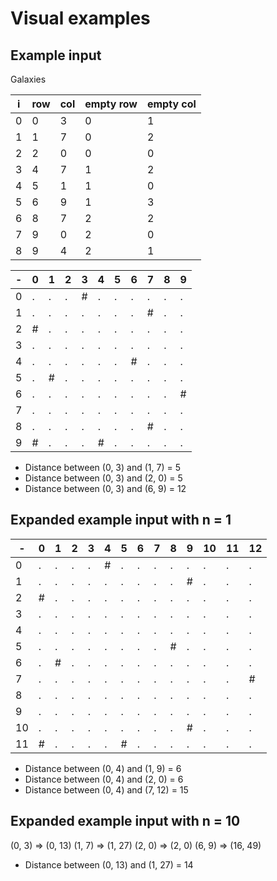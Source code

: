 # Visual examples

## Example input
Galaxies

| i | row |col| empty row | empty col |
|---|-----|---|-----------|-----------|
| 0 | 0   |3| 0         | 1         |
| 1 | 1   |7| 0         | 2         |
| 2 | 2   |0| 0         | 0         |
| 3 | 4   |7| 1         | 2         |
| 4 | 5   |1| 1         | 0         |
| 5 | 6   |9| 1         | 3         |
| 6 | 8   |7| 2         | 2         |
| 7 | 9   |0| 2         | 0         |
| 8 | 9   |4| 2         | 1         |


| - | 0 | 1 | 2 | 3 | 4 | 5 | 6 | 7 | 8 | 9 |
|---|---|---|---|---|---|---|---|---|---|---|
| 0 | . | . | . | # | . | . | . | . | . | . |
| 1 | . | . | . | . | . | . | . | # | . | . |
| 2 | # | . | . | . | . | . | . | . | . | . |
| 3 | . | . | . | . | . | . | . | . | . | . |
| 4 | . | . | . | . | . | . | # | . | . | . |
| 5 | . | # | . | . | . | . | . | . | . | . |
| 6 | . | . | . | . | . | . | . | . | . | # |
| 7 | . | . | . | . | . | . | . | . | . | . |
| 8 | . | . | . | . | . | . | . | # | . | . |
| 9 | # | . | . | . | # | . | . | . | . | . |

- Distance between (0, 3) and (1, 7) = 5
- Distance between (0, 3) and (2, 0) = 5 
- Distance between (0, 3) and (6, 9) = 12

## Expanded example input with n = 1

| -  | 0 | 1 | 2 | 3 | 4 | 5 | 6 | 7 | 8 | 9 | 10 | 11 | 12 |
|----|---|---|---|---|---|---|---|---|---|---|----|----|----|
| 0  | . | . | . | . | # | . | . | . | . | . | .  | .  | .  |
| 1  | . | . | . | . | . | . | . | . | . | # | .  | .  | .  |
| 2  | # | . | . | . | . | . | . | . | . | . | .  | .  | .  |
| 3  | . | . | . | . | . | . | . | . | . | . | .  | .  | .  |
| 4  | . | . | . | . | . | . | . | . | . | . | .  | .  | .  |
| 5  | . | . | . | . | . | . | . | . | # | . | .  | .  | .  |
| 6  | . | # | . | . | . | . | . | . | . | . | .  | .  | .  |
| 7  | . | . | . | . | . | . | . | . | . | . | .  | .  | #  |
| 8  | . | . | . | . | . | . | . | . | . | . | .  | .  | .  |
| 9  | . | . | . | . | . | . | . | . | . | . | .  | .  | .  |
| 10 | . | . | . | . | . | . | . | . | . | # | .  | .  | .  |
| 11 | # | . | . | . | . | # | . | . | . | . | .  | .  | .  |

- Distance between (0, 4) and (1, 9) = 6
- Distance between (0, 4) and (2, 0) = 6
- Distance between (0, 4) and (7, 12) = 15

## Expanded example input with n = 10
(0, 3) => (0, 13)
(1, 7) => (1, 27)
(2, 0) => (2, 0)
(6, 9) => (16, 49)

- Distance between (0, 13) and (1, 27) = 14 